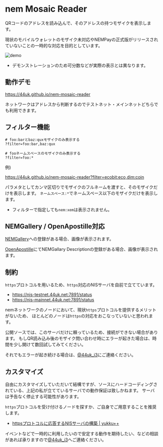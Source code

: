 # nem Mosaic Reader

QRコードのアドレスを読み込んで、そのアドレスの持つモザイクを表示します。

現状のモバイルウォレットのモザイク未対応やNEMPayの正式版がリリースされていないことの一時的な対応を目的としています。

![demo](https://user-images.githubusercontent.com/370508/33494309-2e640196-d706-11e7-9fb7-85d5033a3caa.gif)

* デモンストレーションのため可分数などが実際の表示とは異なります。


## 動作デモ

https://44uk.github.io/nem-mosaic-reader

ネットワークはアドレスから判断するのでテストネット・メインネットどちらでも利用できます。


## フィルター機能

```
# foo:barとbaz:quxモザイクのみ表示する
?filter=foo:bar,baz:qux

# fooネームスペースのモザイクのみ表示する
?filter=foo:*
```

例)

https://44uk.github.io/nem-mosaic-reader?filter=ecobit:eco,dim:coin

パラメタとしてカンマ区切りでモザイクのフルネームを渡すと、そのモザイクだけを表示します。
`ネームスペース:*`でネームスペース以下のモザイクだけを表示します。

* フィルターで指定しても`nem:xem`は表示されません。


## NEMGallery / OpenApostille対応

[NEMGallery](http://xembook.net/nemgallery.html)への登録がある場合、画像が表示されます。

[OpenApostille](https://www.openapostille.net/)にてNEMGallary Descriptionの登録がある場合、画像が表示されます。


## 制約

`https`プロトコルを用いるため、`https`対応のNISサーバを自前で立てています。

* https://nis-testnet.44uk.net:7891/status
* https://nis-mainnet.44uk.net:7891/status

nemネットワークのノードにおいて、現状`https`プロトコルを提供するメリットがないため、
ほとんどのノードは`https`の対応をおこなっていないと思われます。

公開ソースでは、このサーバだけに頼っているため、接続ができない場合があります。
もしQR読み込み後のモザイク問い合わせ時にエラーが起きた場合は、時間を少し開けて数回試してみてください。

それでもエラーが起き続ける場合は、[@44uk_i3](https://twitter.com/44uk_i3)にご連絡ください。


## カスタマイズ

自由にカスタマイズしていただいて結構ですが、ソースにハードコーディングされている、上記の私が立てているサーバでの動作保証は致しかねます。
サーバは予告なく停止する可能性があります。

`https`プロトコルを受け付けるノードを探すか、ご自身でご用意することを推奨します。

* [httpsプロトコルに応答するNISサーバの構築 | yukku++](http://blog.44uk.net/2017/10/31/nis-with-https-by-dehydrated/)

イベントなどで一時的に利用したいので安定する動作を期待したい、などの相談があれば承りますので[@44uk_i3](https://twitter.com/44uk_i3)へご連絡ください。


